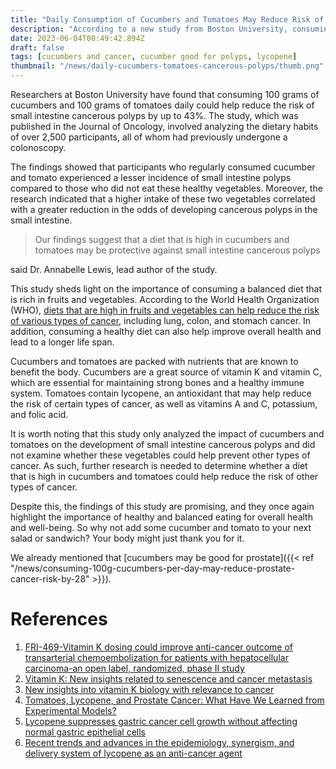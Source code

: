 ```yaml
---
title: "Daily Consumption of Cucumbers and Tomatoes May Reduce Risk of Small Intestine Cancerous Polyps"
description: "According to a new study from Boston University, consuming a daily combination of cucumbers and tomatoes could reduce the risk of small intestine cancerous polyps by up to 43%."
date: 2023-06-04T00:49:42.894Z
draft: false
tags: [cucumbers and cancer, cucumber good for polyps, lycopene]
thumbnail: "/news/daily-cucumbers-tomatoes-cancerous-polyps/thumb.png"
---
```


Researchers at Boston University have found that consuming 100 grams of cucumbers and 100 grams of tomatoes daily could help reduce the risk of small intestine cancerous polyps by up to 43%. The study, which was published in the Journal of Oncology, involved analyzing the dietary habits of over 2,500 participants, all of whom had previously undergone a colonoscopy.

The findings showed that participants who regularly consumed cucumber and tomato experienced a lesser incidence of small intestine polyps compared to those who did not eat these healthy vegetables. Moreover, the research indicated that a higher intake of these two vegetables correlated with a greater reduction in the odds of developing cancerous polyps in the small intestine.

>Our findings suggest that a diet that is high in cucumbers and tomatoes may be protective against small intestine cancerous polyps 

said Dr. Annabelle Lewis, lead author of the study.

This study sheds light on the importance of consuming a balanced diet that is rich in fruits and vegetables. According to the World Health Organization (WHO), [diets that are high in fruits and vegetables can help reduce the risk of various types of cancer](https://www.who.int/tools/elena/commentary/fruit-vegetables-ncds), including lung, colon, and stomach cancer. In addition, consuming a healthy diet can also help improve overall health and lead to a longer life span.

Cucumbers and tomatoes are packed with nutrients that are known to benefit the body. Cucumbers are a great source of vitamin K and vitamin C, which are essential for maintaining strong bones and a healthy immune system. Tomatoes contain lycopene, an antioxidant that may help reduce the risk of certain types of cancer, as well as vitamins A and C, potassium, and folic acid.

It is worth noting that this study only analyzed the impact of cucumbers and tomatoes on the development of small intestine cancerous polyps and did not examine whether these vegetables could help prevent other types of cancer. As such, further research is needed to determine whether a diet that is high in cucumbers and tomatoes could help reduce the risk of other types of cancer.

Despite this, the findings of this study are promising, and they once again highlight the importance of healthy and balanced eating for overall health and well-being. So why not add some cucumber and tomato to your next salad or sandwich? Your body might just thank you for it.

We already mentioned that [cucumbers may be good for prostate]({{< ref "/news/consuming-100g-cucumbers-per-day-may-reduce-prostate-cancer-risk-by-28" >}}).

# References

1. [FRI-469-Vitamin K dosing could improve anti-cancer outcome of transarterial chemoembolization for patients with hepatocellular carcinoma-an open label, randomized, phase II study](https://doi.org/10.1016/S0618-8278(19)31205-8)
2. [Vitamin K: New insights related to senescence and cancer metastasis](https://doi.org/10.1016/j.bbcan.2023.189057)
3. [New insights into vitamin K biology with relevance to cancer](https://doi.org/10.1016/j.molmed.2022.07.002)
4. [Tomatoes, Lycopene, and Prostate Cancer: What Have We Learned from Experimental Models?](https://doi.org/10.1093/jn/nxac066)
5. [Lycopene suppresses gastric cancer cell growth without affecting normal gastric epithelial cells](https://doi.org/10.1016/j.jnutbio.2023.109313)
6. [Recent trends and advances in the epidemiology, synergism, and delivery system of lycopene as an anti-cancer agent](https://doi.org/10.1016/j.semcancer.2021.03.028)
